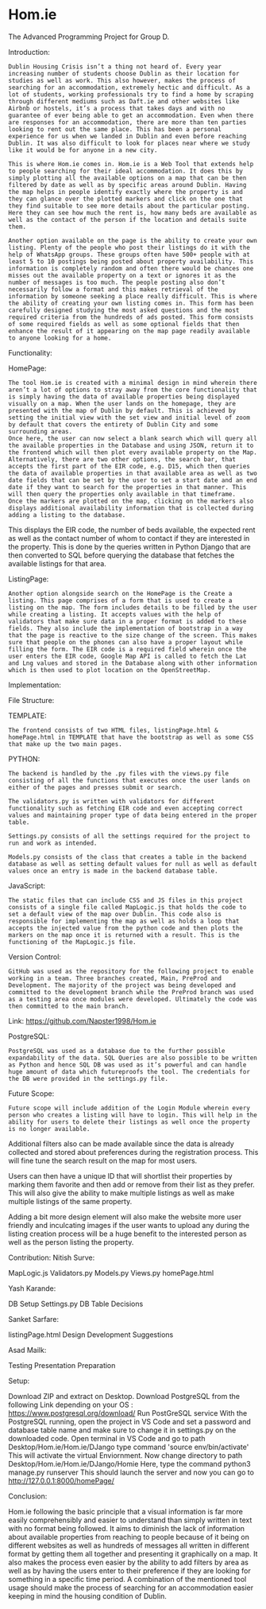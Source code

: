 # Hom.ie
The Advanced Programming Project for Group D.


Introduction: 

	Dublin Housing Crisis isn’t a thing not heard of. Every year increasing number of students choose Dublin as their location for studies as well as work. This also however, makes the process of searching for an accommodation, extremely hectic and difficult. As a lot of students, working professionals try to find a home by scraping through different mediums such as Daft.ie and other websites like Airbnb or hostels, it’s a process that takes days and with no guarantee of ever being able to get an accommodation. Even when there are responses for an accommodation, there are more than ten parties looking to rent out the same place. This has been a personal experience for us when we landed in Dublin and even before reaching Dublin. It was also difficult to look for places near where we study like it would be for anyone in a new city.
 
	This is where Hom.ie comes in. Hom.ie is a Web Tool that extends help to people searching for their ideal accommodation. It does this by simply plotting all the available options on a map that can be then filtered by date as well as by specific areas around Dublin. Having the map helps in people identify exactly where the property is and they can glance over the plotted markers and click on the one that they find suitable to see more details about the particular posting. Here they can see how much the rent is, how many beds are available as well as the contact of the person if the location and details suite them.

	Another option available on the page is the ability to create your own listing. Plenty of the people who post their listings do it with the help of WhatsApp groups. These groups often have 500+ people with at least 5 to 10 postings being posted about property availability. This information is completely random and often there would be chances one misses out the available property on a text or ignores it as the number of messages is too much. The people posting also don’t necessarily follow a format and this makes retrieval of the information by someone seeking a place really difficult. This is where the ability of creating your own listing comes in. This form has been carefully designed studying the most asked questions and the most required criteria from the hundreds of ads posted. This form consists of some required fields as well as some optional fields that then enhance the result of it appearing on the map page readily available to anyone looking for a home.
	

Functionality: 

HomePage:

	The tool Hom.ie is created with a minimal design in mind wherein there aren’t a lot of options to stray away from the core functionality that is simply having the data of available properties being displayed visually on a map. When the user lands on the homepage, they are presented with the map of Dublin by default. This is achieved by setting the initial view with the set view and initial level of zoom by default that covers the entirety of Dublin City and some surrounding areas. 
	Once here, the user can now select a blank search which will query all the available properties in the Database and using JSON, return it to the frontend which will then plot every available property on the Map. Alternatively, there are two other options, the search bar, that accepts the first part of the EIR code, e.g. D15, which then queries the data of available properties in that available area as well as two date fields that can be set by the user to set a start date and an end date if they want to search for the properties in that manner. This will then query the properties only available in that timeframe. 
	Once the markers are plotted on the map, clicking on the markers also displays additional availability information that is collected during adding a listing to the database. 
This displays the EIR code, the number of beds available, the expected rent as well as the contact number of whom to contact if they are interested in the property. This is done by the queries written in Python Django that are then converted to SQL before querying the database that fetches the available listings for that area.

ListingPage:

	Another option alongside search on the HomePage is the Create a listing. This page comprises of a form that is used to create a listing on the map. The form includes details to be filled by the user while creating a listing. It accepts values with the help of validators that make sure data in a proper format is added to these fields. They also include the implementation of bootstrap in a way that the page is reactive to the size change of the screen. This makes sure that people on the phones can also have a proper layout while filling the form. The EIR code is a required field wherein once the user enters the EIR code, Google Map API is called to fetch the Lat and Lng values and stored in the Database along with other information which is then used to plot location on the OpenStreetMap.
	
	
Implementation:

File Structure:

TEMPLATE:

	The frontend consists of two HTML files, listingPage.html & homePage.html in TEMPLATE that have the bootstrap as well as some CSS that make up the two main pages.


	 
PYTHON:

	The backend is handled by the .py files with the views.py file consisting of all the functions that executes once the user lands on either of the pages and presses submit or search. 
	
	The validators.py is written with validators for different functionality such as fetching EIR code and even accepting correct values and maintaining proper type of data being entered in the proper table.

	Settings.py consists of all the settings required for the project to run and work as intended.

	Models.py consists of the class that creates a table in the backend database as well as setting default values for null as well as default values once an entry is made in the backend database table.

JavaScript:

	The static files that can include CSS and JS files in this project consists of a single file called MapLogic.js that holds the code to set a default view of the map over Dublin. This code also is responsible for implementing the map as well as holds a loop that accepts the injected value from the python code and then plots the markers on the map once it is returned with a result. This is the functioning of the MapLogic.js file.



Version Control:

	GitHub was used as the repository for the following project to enable working in a team. Three branches created, Main, PreProd and Development. The majority of the project was being developed and committed to the development branch while the PreProd branch was used as a testing area once modules were developed. Ultimately the code was then committed to the main branch.

Link: https://github.com/Napster1998/Hom.ie


PostgreSQL:
	
	PostgreSQL was used as a database due to the further possible expandability of the data. SQL Queries are also possible to be written as Python and hence SQL DB was used as it’s powerful and can handle huge amount of data which futureproofs the tool. The credentials for the DB were provided in the settings.py file. 



Future Scope:

	Future scope will include addition of the Login Module wherein every person who creates a listing will have to login. This will help in the ability for users to delete their listings as well once the property is no longer available.

Additional filters also can be made available since the data is already collected and stored about preferences during the registration process. This will fine tune the search result on the map for most users.

Users can then have a unique ID that will shortlist their properties by marking them favorite and then add or remove from their list as they prefer. This will also give the ability to make multiple listings as well as make multiple listings of the same property.

Adding a bit more design element will also make the website more user friendly and inculcating images if the user wants to upload any during the listing creation process will be a huge benefit to the interested person as well as the person listing the property. 


Contribution:
Nitish Surve:

MapLogic.js
Validators.py
Models.py
Views.py
homePage.html

Yash Karande:

DB Setup
Settings.py
DB Table Decisions


Sanket Sarfare:

listingPage.html
Design
Development Suggestions

Asad Mailk:

Testing 
Presentation Preparation

Setup:

Download ZIP and extract on Desktop.
Download PostgreSQL from the following Link depending on your OS :  https://www.postgresql.org/download/
Run PostGreSQL service
With the PostgreSQL running, open the project in VS Code and set a password and database table name and make sure to change it in settings.py on the downloaded code.
Open terminal in VS Code and go to path Desktop/Hom.ie/Hom.ie/DJango
type command 'source env/bin/activate'
This will activate the virtual Enviornment.
Now change directory to path Desktop/Hom.ie/Hom.ie/DJango/Homie
Here, type the command python3 manage.py runserver
This should launch the server and now you can go to http://127.0.0.1:8000/homePage/


Conclusion:

Hom.ie following the basic principle that a visual information is far more easily comprehensibly and easier to understand than simply written in text with no format being followed. It aims to diminish the lack of information about available properties from reaching to people because of it being on different websites as well as hundreds of messages all written in different format by getting them all together and presenting it graphically on a map. It also makes the process even easier by the ability to add filters by area as well as by having the users enter to their preference if they are looking for something in a specific time period. A combination of the mentioned tool usage should make the process of searching for an accommodation easier keeping in mind the housing condition of Dublin.
